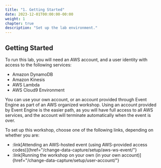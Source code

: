 ```yaml
---
title: "1. Getting Started"
date: 2023-12-01T00:00:00-00:00
weight: 1
chapter: true
description: "Set up the lab environment."
---
```


## Getting Started

To run this lab, you will need an AWS account, and a user identity with access to the following services:

* Amazon DynamoDB
* Amazon Kinesis
* AWS Lambda
* AWS Cloud9 Environment

You can use your own account, or an account provided through Event Engine as part of an AWS organized workshop.  Using an account provided by Event Engine is the easier path, as you will have full access to all AWS services, and the account will terminate automatically when the event is over.

To set up this workshop, choose one of the following links, depending on whether you are:
- :link[Attending an AWS-hosted event (using AWS-provided access codes)]{href="/change-data-capture/setup/aws-ws-event/"}
- :link[Running the workshop on your own (in your own account)]{href="/change-data-capture/setup/user-account/"}
